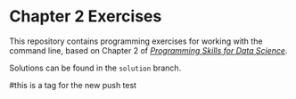 # Chapter 2 Exercises

This repository contains programming exercises for working with the command line, 
based on Chapter 2 of [_Programming Skills for Data Science_](https://programming-for-data-science.github.io/).
 
Solutions can be found in the `solution` branch.

#this is a tag for the new push test